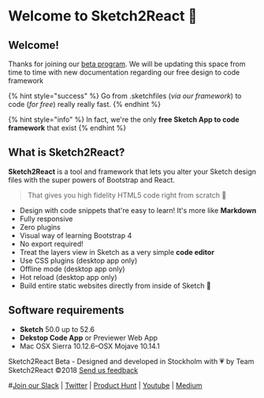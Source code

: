 # Welcome to Sketch2React 🏡

## Welcome!

Thanks for joining our [beta program](https://sketch2react.io/). We will be updating this space from time to time with new documentation regarding our free design to code framework

{% hint style="success" %}
Go from .sketchfiles \(_via our framework_\) to code \(_for free_\) really really fast.
{% endhint %}

{% hint style="info" %}
In fact, we're the only **free Sketch App to code framework** that exist
{% endhint %}

## What is Sketch2React?

**Sketch2React** is a tool and framework that lets you alter your Sketch design files with the super powers of Bootstrap and React.

> That gives you high fidelity HTML5 code right from scratch 💎

* Design with code snippets that're easy to learn! It's more like **Markdown**
* Fully responsive
* Zero plugins
* Visual way of learning Bootstrap 4
* No export required!
* Treat the layers view in Sketch as a very simple **code editor**
* Use CSS plugins \(desktop app only\)
* Offline mode \(desktop app only\)
* Hot reload \(desktop app only\)
* Build entire static websites directly from inside of Sketch 🤯

## Software requirements

* **Sketch** 50.0 up to 52.6
* **Dekstop Code App** or Previewer Web App
* Mac OSX Sierra 10.12.6–OSX Mojave 10.14.1

Sketch2React Beta - Designed and developed in Stockholm with 💗 by Team Sketch2React ©2018 [Send us feedback](mailto:feedback@sketch2react.io)

\#[Join our Slack](https://join.slack.com/t/sketch2react/shared_invite/enQtMzc0OTM0OTQ0Nzg4LTRiMTMxNGRjMzA1ZDUxZjIyODE5NGE5ZDQ4Zjg1ZWRiODA2MTliM2Y0MjQ5YTYwMDQyNDJhNDVlODZhZDdlMjY) \| [Twitter](https://twitter.com/sketch2r) \| [Product Hunt](https://www.producthunt.com/posts/sketch2react) \| [Youtube](https://www.youtube.com/channel/UCFyKi5oCfeTLR1wcCRk89_g) \| [Medium](https://medium.com/sketch2react)

